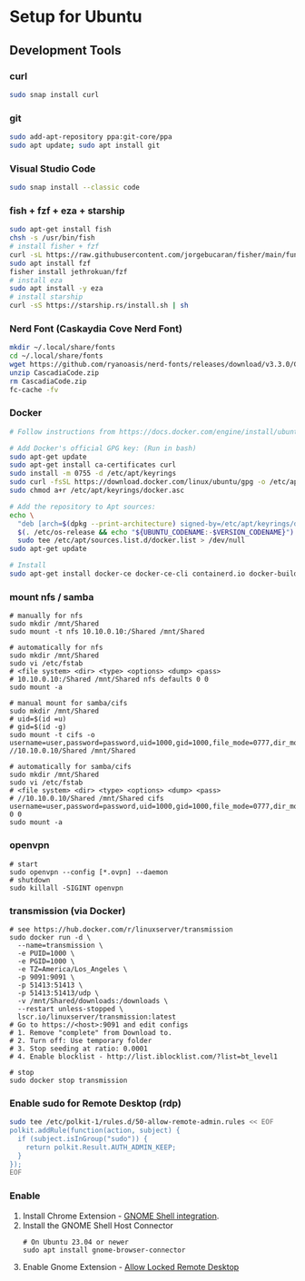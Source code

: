 # Setup for Ubuntu

## Development Tools

### curl
```bash
sudo snap install curl
```

### git
```bash
sudo add-apt-repository ppa:git-core/ppa
sudo apt update; sudo apt install git
```

### Visual Studio Code
```bash
sudo snap install --classic code
```

### fish + fzf + eza + starship
```bash
sudo apt-get install fish
chsh -s /usr/bin/fish
# install fisher + fzf
curl -sL https://raw.githubusercontent.com/jorgebucaran/fisher/main/functions/fisher.fish | source && fisher install jorgebucaran/fisher
sudo apt install fzf
fisher install jethrokuan/fzf
# install eza
sudo apt install -y eza
# install starship
curl -sS https://starship.rs/install.sh | sh
```

### Nerd Font (Caskaydia Cove Nerd Font)
```bash
mkdir ~/.local/share/fonts
cd ~/.local/share/fonts 
wget https://github.com/ryanoasis/nerd-fonts/releases/download/v3.3.0/CascadiaCode.zip
unzip CascadiaCode.zip 
rm CascadiaCode.zip 
fc-cache -fv
```

### Docker
```bash
# Follow instructions from https://docs.docker.com/engine/install/ubuntu/#install-using-the-repository

# Add Docker's official GPG key: (Run in bash)
sudo apt-get update
sudo apt-get install ca-certificates curl
sudo install -m 0755 -d /etc/apt/keyrings
sudo curl -fsSL https://download.docker.com/linux/ubuntu/gpg -o /etc/apt/keyrings/docker.asc
sudo chmod a+r /etc/apt/keyrings/docker.asc

# Add the repository to Apt sources:
echo \
  "deb [arch=$(dpkg --print-architecture) signed-by=/etc/apt/keyrings/docker.asc] https://download.docker.com/linux/ubuntu \
  $(. /etc/os-release && echo "${UBUNTU_CODENAME:-$VERSION_CODENAME}") stable" | \
  sudo tee /etc/apt/sources.list.d/docker.list > /dev/null
sudo apt-get update

# Install
sudo apt-get install docker-ce docker-ce-cli containerd.io docker-buildx-plugin docker-compose-plugin
```

### mount nfs / samba
```shell
# manually for nfs
sudo mkdir /mnt/Shared
sudo mount -t nfs 10.10.0.10:/Shared /mnt/Shared

# automatically for nfs
sudo mkdir /mnt/Shared
sudo vi /etc/fstab
# <file system> <dir> <type> <options> <dump> <pass>
# 10.10.0.10:/Shared /mnt/Shared nfs defaults 0 0
sudo mount -a

# manual mount for samba/cifs
sudo mkdir /mnt/Shared
# uid=$(id =u)
# gid=$(id -g)
sudo mount -t cifs -o username=user,password=password,uid=1000,gid=1000,file_mode=0777,dir_mode=0777,vers=2.0 //10.10.0.10/Shared /mnt/Shared

# automatically for samba/cifs
sudo mkdir /mnt/Shared
sudo vi /etc/fstab
# <file system> <dir> <type> <options> <dump> <pass>
# //10.10.0.10/Shared /mnt/Shared cifs username=user,password=password,uid=1000,gid=1000,file_mode=0777,dir_mode=0777,vers=2.0 0 0
sudo mount -a
```

### openvpn
```shell
# start
sudo openvpn --config [*.ovpn] --daemon
# shutdown
sudo killall -SIGINT openvpn
```

### transmission (via Docker)
```shell
# see https://hub.docker.com/r/linuxserver/transmission
sudo docker run -d \
  --name=transmission \
  -e PUID=1000 \
  -e PGID=1000 \
  -e TZ=America/Los_Angeles \
  -p 9091:9091 \
  -p 51413:51413 \
  -p 51413:51413/udp \
  -v /mnt/Shared/downloads:/downloads \
  --restart unless-stopped \
  lscr.io/linuxserver/transmission:latest
# Go to https://<host>:9091 and edit configs
# 1. Remove "complete" from Download to.
# 2. Turn off: Use temporary folder
# 3. Stop seeding at ratio: 0.0001
# 4. Enable blocklist - http://list.iblocklist.com/?list=bt_level1

# stop 
sudo docker stop transmission
```

### Enable sudo for Remote Desktop (rdp)
```bash
sudo tee /etc/polkit-1/rules.d/50-allow-remote-admin.rules << EOF
polkit.addRule(function(action, subject) {
  if (subject.isInGroup("sudo")) {
    return polkit.Result.AUTH_ADMIN_KEEP;
  }
});
EOF
```

### Enable 
1. Install Chrome Extension - [GNOME Shell integration](https://chromewebstore.google.com/detail/gnome-shell-integration/gphhapmejobijbbhgpjhcjognlahblep).
1. Install the GNOME Shell Host Connector
    ```
    # On Ubuntu 23.04 or newer
    sudo apt install gnome-browser-connector
    ```
1. Enable Gnome Extension - [Allow Locked Remote Desktop](https://extensions.gnome.org/extension/4338/allow-locked-remote-desktop/)

